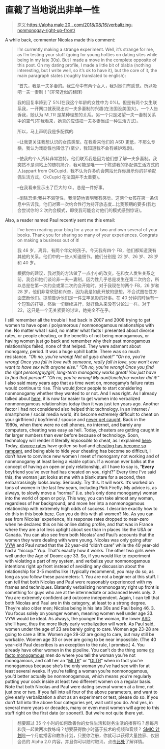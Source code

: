 # 直截了当地说出非单一性

> 原文:[https://alpha male 20 . com/2018/08/16/verbalizing-nonmonogay-right-up-front/](https://alphamale20.com/2018/08/16/verbalizing-nonmonogamy-right-up-front/)

A while back, commenter Nicolas made this comment:

> I’m currently making a strange experiment. Well, it’s strange for me, as I’m testing your stuff (going for young hotties on dating sites while being in my late 30s). But I made a move in the complete opposite of this post. On my dating profile, I made a little bit of blabla (nothing interesting, but I write well, so it’s ok to have it), but the core of it, the main paragraph states (roughly translated to english):
> 
> “首先，我是一夫多妻的。我生命中有两个女人，我对她们有感觉。所以吸吧一夫一妻制！”(非常近似的翻译)
> 
> 我的回复率降到了 5%(在我这个年龄的女性中为 0%)。但是有两个女生联系我，一开网口就表现出对一夫多妻制的兴趣(在法国没美国大)。一个人告诉我，她认为 MLTR 是某种理想的关系。另一个只是渴望一夫一妻制关系中的空气(在我看来，她真的应该把一夫多妻当成一种生活方式)。
> 
> 所以，马上声明我是多配偶的:
> 
> –让我更关注我想认识的女孩类型。在我看来他们的 ASD 更低，不那么专横，我认为戏剧性也降低了(至少，我知道我不会有嫉妒戏剧)。
> 
> –使我的个人资料非常独特。他们联系我是因为他们想了解一夫多妻制。我突然不是网站上的随机简介，我可能是唯一一个陈述我的多配偶生活方式的人(appart from OkCupid，我不认为许多约会网站允许你展示你的非单配偶生活方式，OkCupid 在法国并不太重要)。
> 
> –在我看来显示出了巨大的 OI。总是一件好事。
> 
> –消除恐惧:我并不渴望性，我清楚地表明我有感觉。这两个女孩在第一条信息中告诉我，他们对第一次约会性行为持开放态度…比我预期的要多(我也会尝试你的 2 次约会模式，即使我可能会对他们的模式感到惊讶)。

Also, a reader named Paul recently sent me this email:

> I’ve been reading your blog for a year or two and own several of your books. Thank you for sharing so many of your experiences. Congrats on making a business out of it!
> 
> 我 46 岁，离异，有两个年幼的孩子。今天我有四个 FB，他们都知道我有其他的关系。他们中的一些人知道细节。他们分别是 22 岁、26 岁、28 岁和 40 岁。
> 
> 根据你的建议，我对我的方法做了一点小小的改变。在和女人发生关系之前，我会和她们谈论非一夫一妻制。因为性几乎总是发生在第二次约会，所以总是在第一次约会或第二次约会开始时。对于我现在的两个 FB，26 岁和 28 岁，他们非常欣慰和兴奋，因为我是如此开放的思想，不会试图在性方面垄断他们。提前告诉他们是一件立竿见影的好事。在 40 分钟的时候有一个短暂的打嗝，然后一切继续进行，就好像从来没有讨论过一样。对于 22，这只是一个无关紧要的讨论，她完全不在乎。

I still remember all the trouble I had back in 2007 and 2008 trying to get women to have open / polyamorous / nonmonogamous relationships with me. No matter what I said, no matter what facts I presented about divorce rates, or people cheating, or the benefits of not being monogamous, or having women just go back and remember why their past monogamous relationships failed, none of that helped. They were adamant about monogamy, period. It was a huge uphill battle. There was so much resistance.
*“Oh no, you’re wrong! Not all guys cheat!”*
*“Oh no, you’re wrong! Once you fall in love with someone, really fall in love, you won’t ever want to have sex with anyone else.”*
*“Oh no, you’re wrong! Once you find the right person/guy/girl, long-term monogamy works great! You just have to find that person!”*
*“Oh no, you’re wrong! My aunt/uncle/co-worker did it!”*
I also said many years ago that as time went on, monogamy’s failure rates would continue to rise. This would *force* people to start considering nonmonogamy whether they wanted to or not. And I was right. As I already talked about [here](https://blackdragonblog.com/2017/05/15/dating-trends-ive-noticed-last-10-years/), it is now far easier to get women into verbalized nonmonogamous relationships today than it was just ten years ago.
Another factor I had not considered also helped this: technology. In an internet / smartphone / social media world, it’s become extremely difficult to cheat on your girlfriend / boyfriend / spouse and [never get caught](https://blackdragonblog.com/2016/03/07/when-men-cheat-they-usually-want-to-get-caught/). Back in the 1980s, when there were no cell phones, no internet, and barely any computers, cheating was easy as hell. Today, cheaters are getting caught in far larger numbers than ever before because of technology. Soon, technology will render it literally *impossible* to cheat, as I explained [here](https://blackdragonblog.com/2017/04/13/technology-sexual-monogamy-will-soon-impossible/).
Today, [divorce rates](https://blackdragonblog.com/2014/07/13/divorce-statistics/) have gotten so bad and [cheating has become so rampant](https://blackdragonblog.com/2016/08/15/often-people-cheat-real-stats/), and being able to hide your cheating has become so difficult, I don’t have to convince new women I meet of monogamy not working and of nonmonogamy at least being a viable option. If a woman ever balks at the concept of having an open or poly relationship, all I have to say is, “**Every** boyfriend you’ve ever had has cheated on you, right?”
Every time I’ve said this, the woman just looks at me with a blank stare for a second, then embarrassingly looks away. Seriously. Try this. It will work. It’s worked on tons of women in the last few years, including Pink Firefly.
My advice is, as always, to slowly move a “normal” (i.e. she’s only done monogamy) woman into the world of open or poly. This way, you can take almost any woman, regardless of her background, and move her into a nonmonogamous relationship with extremely high odds of success. I describe exactly how to do this in this book [here](http://www.haveopenrelationships.com). <however we="" are="" now="" slowly="" moving="" into="" an="" era="" where="" some="" women="" don="" need="" this="" kind="" of="" hand-holding.="" as="" nicolas="" and="" paul="" have="" pointed="" out="" many="" can="" simply="" be="" told="" right="" up="" front="" that="" you="" only="" do="" nonmonogamous="" relationships="" they="" may="" just="" go="" for="" it.="">Can you do this with all women? No. As you can see from Nicolas’ experience, his response rates dropped to near-zero when he declared this on his online dating profile, and that was in France where they are a lot less uptight about sex than in places like the USA or Canada.
You can also see from both Nicolas’ and Paul’s accounts that the women they were dealing with were young. Nicolas was only going after [VYW](https://blackdragonblog.com/glossary/#VYW) and Paul noted that the 22 year-old “didn’t care” while the 40 year-old had a “hiccup.” Yup. That's exactly how it works. The other two girls were well under the Age of Doom: age 33.
So, if you would like to experiment with violating a part of my system, and verbalize your nonmonogamous intentions right up front instead of avoiding any discussion about the relationship for 3-5 months like I typically recommend, you may do so, as long as you follow these parameters:
1\. You are not a beginner at this stuff. I can tell that both Nicolas and Paul were reasonably experienced with my frames and techniques. Blatantly verbalizing nonmonogamy right up front is something for guys who are at the intermediate or advanced levels only.
2\. You are extremely confident and outcome independent. Again, I can tell that both Nicolas and Paul are in this category, at least to a strong degree. They’re also older men; Nicolas being in his late 30s and Paul being 46.
3\. You focus solely on younger women, meaning women well under age 33\. VYW would be ideal. As always, the younger the woman, the lower [ASD](https://blackdragonblog.com/glossary/#VYW) she’ll have, thus the more likely early verbalization will work. As Paul said, women under the age of 23 are barely going to care. Women age 23-28 are going to care a little. Women age 29-32 are going to care, but may still be workable. Women age 33 or over are going to be near impossible. (The 40 year-old Paul describes is an exception to the rule, I promise.)
4\. You already have other women in the pipeline. You can’t do the thing some [de facto monogamous](https://blackdragonblog.com/2016/02/25/de-facto-monogamy/) men do where you tell the woman you’re not monogamous, and call her an “[MLTR](https://blackdragonblog.com/glossary/#MLTR)” or “[OLTR](https://blackdragonblog.com/glossary/#OLTR)” when in fact you're monogamous because she’s the only woman you've had sex with for at least several weeks. If you’re telling a woman you’re nonmonogamous, you’d better actually be nonmonogamous, which means you’re regularly putting your cock inside at least two different women on a regular basis. Note that both Nicolas and Paul were dating several women at a time, not just one or two.
If you fall into all four of the above parameters, and want to give early verbalization a shot as an experiment or test, please do so. If you don’t fall into the above four categories yet, wait until you do.
And yes, in several more years or decades, many or even most women will agree to this stuff right on the first date (or sooner!). But we’re not quite there yet.

> 想要超过 35 个小时的如何改善你的女性生活和财务生活的播客吗？想每月和我一起做两次教练吗？想要获得数小时基于技术的视频和音频？ [SMIC 计划](https://alphamale20.kartra.com/page/vIL17)是一个月度播客和教练计划，只要你注册，你就可以获得大量独家、仅限会员的 Alpha 2.0 内容，并且你可以随时取消。点击[此处](https://alphamale20.kartra.com/page/vIL17)了解详情。</however>